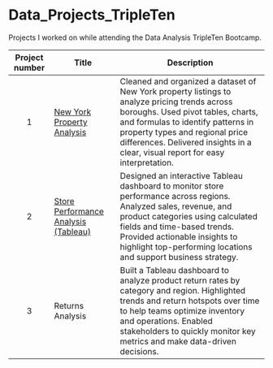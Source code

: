 # Data_Projects_TripleTen
Projects I worked on while attending the Data Analysis TripleTen Bootcamp.


| Project number | Title | Description |
| :-----------: | ----------- |----------- |
| 1 | [New York Property Analysis](https://github.com/alexandra-salazar/Data_projects_TripleTen/tree/main/Airbnb%20NYC%20Listings) | Cleaned and organized a dataset of New York property listings to analyze pricing trends across boroughs. Used pivot tables, charts, and formulas to identify patterns in property types and regional price differences. Delivered insights in a clear, visual report for easy interpretation. |
| 2 | [Store Performance Analysis (Tableau)](https://github.com/alexandra-salazar/Data_projects_TripleTen/tree/main/Store%20Performance%20Analysis%20(Tableau))| Designed an interactive Tableau dashboard to monitor store performance across regions. Analyzed sales, revenue, and product categories using calculated fields and time-based trends. Provided actionable insights to highlight top-performing locations and support business strategy. |
| 3 | Returns Analysis | Built a Tableau dashboard to analyze product return rates by category and region. Highlighted trends and return hotspots over time to help teams optimize inventory and operations. Enabled stakeholders to quickly monitor key metrics and make data-driven decisions. |
